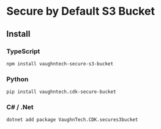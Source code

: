 # Secure by Default S3 Bucket

## Install

### TypeScript

```shell
npm install vaughntech-secure-s3-bucket
```

### Python

```shell
pip install vaughntech.cdk-secure-bucket
```

### C# / .Net

```
dotnet add package VaughnTech.CDK.secures3bucket
```
